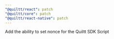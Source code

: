 ```yaml
---
"@quiltt/react": patch
"@quiltt/core": patch
"@quiltt/react-native": patch
---
```


Add the ability to set nonce for the Quiltt SDK Script
